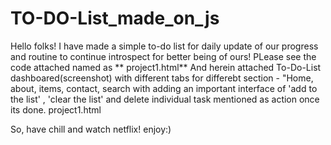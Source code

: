 # TO-DO-List_made_on_js

Hello folks!
I have made a simple to-do list for daily update of our progress and routine to continue introspect for better being of ours!
PLease see the code attached named as ** project1.html**
And herein attached To-Do-List dashboared(screenshot) with different tabs for differebt section - "Home, about, items, contact, search with adding an important interface of 'add to the list' , 'clear the list' and delete individual task mentioned as action once its done.
project1.html

So, have chill and watch netflix!
enjoy:)

